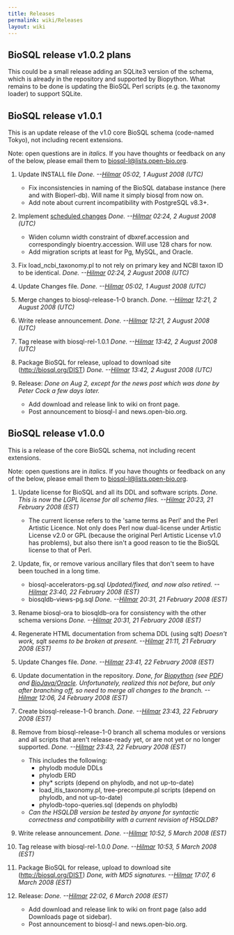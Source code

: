 ```yaml
---
title: Releases
permalink: wiki/Releases
layout: wiki
---
```


BioSQL release v1.0.2 plans
---------------------------

This could be a small release adding an SQLite3 version of the schema,
which is already in the repository and supported by Biopython. What
remains to be done is updating the BioSQL Perl scripts (e.g. the
taxonomy loader) to support SQLite.

BioSQL release v1.0.1
---------------------

This is an update release of the v1.0 core BioSQL schema (code-named
Tokyo), not including recent extensions.

Note: open questions are in *italics.* If you have thoughts or feedback
on any of the below, please email them to biosql-l@lists.open-bio.org.

1.  Update INSTALL file *Done. --[Hilmar](http://lappland.io)
    05:02, 1 August 2008 (UTC)*
    -   Fix inconsistencies in naming of the BioSQL database instance
        (here and with Bioperl-db). Will name it simply biosql from
        now on.
    -   Add note about current incompatibility with PostgreSQL v8.3+.

2.  Implement [scheduled
    changes](Enhancement_Requests#scheduled-for-v10x "wikilink")
    *Done. --[Hilmar](http://lappland.io) 02:24, 2 August
    2008 (UTC)*
    -   Widen column width constraint of dbxref.accession and
        correspondingly bioentry.accession. Will use 128 chars for now.
    -   Add migration scripts at least for Pg, MySQL, and Oracle.

3.  Fix load\_ncbi\_taxonomy.pl to not rely on primary key and NCBI
    taxon ID to be identical. *Done. --[Hilmar](http://lappland.io)
    02:24, 2 August 2008 (UTC)*
4.  Update Changes file. *Done. --[Hilmar](http://lappland.io)
    05:02, 1 August 2008 (UTC)*
5.  Merge changes to biosql-release-1-0 branch. *Done.
    --[Hilmar](http://lappland.io) 12:21, 2 August 2008 (UTC)*
6.  Write release announcement. *Done.
    --[Hilmar](http://lappland.io) 12:21, 2 August 2008 (UTC)*
7.  Tag release with biosql-rel-1.0.1 *Done.
    --[Hilmar](http://lappland.io) 13:42, 2 August 2008 (UTC)*
8.  Package BioSQL for release, upload to download
    site (http://biosql.org/DIST) *Done.
    --[Hilmar](http://lappland.io) 13:42, 2 August 2008 (UTC)*
9.  Release: *Done on Aug 2, except for the news post which was done by
    Peter Cock a few days later.*
    -   Add download and release link to wiki on front page.
    -   Post announcement to biosql-l and news.open-bio.org.

BioSQL release v1.0.0
---------------------

This is a release of the core BioSQL schema, not including recent
extensions.

Note: open questions are in *italics.* If you have thoughts or feedback
on any of the below, please email them to biosql-l@lists.open-bio.org.

1.  Update license for BioSQL and all its DDL and software scripts.
    *Done. This is now the LGPL license for all schema files.
    --[Hilmar](http://lappland.io) 20:23, 21 February 2008 (EST)*
    -   The current license refers to the 'same terms as Perl' and the
        Perl Artistic Licence. Not only does Perl now dual-license under
        Artistic License v2.0 or GPL (because the original Perl Artistic
        License v1.0 has problems), but also there isn't a good reason
        to tie the BioSQL license to that of Perl.

2.  Update, fix, or remove various ancillary files that don't seem to
    have been touched in a long time.
    -   biosql-accelerators-pg.sql *Updated/fixed, and now also retired.
        --[Hilmar](http://lappland.io) 23:40, 22 February
        2008 (EST)*
    -   biosqldb-views-pg.sql *Done. --[Hilmar](http://lappland.io)
        20:31, 21 February 2008 (EST)*

3.  Rename biosql-ora to biosqldb-ora for consistency with the other
    schema versions *Done. --[Hilmar](http://lappland.io) 20:31, 21
    February 2008 (EST)*
4.  Regenerate HTML documentation from schema DDL (using sqlt) *Doesn't
    work, sqlt seems to be broken at present.
    --[Hilmar](http://lappland.io) 21:11, 21 February 2008 (EST)*
5.  Update Changes file. *Done. --[Hilmar](http://lappland.io)
    23:41, 22 February 2008 (EST)*
6.  Update documentation in the repository. *Done, for
    [Biopython](http://code.open-bio.org/svnweb/index.cgi/biosql/browse/biosql-schema/trunk/doc/biopython)
    (see
    [PDF](http://code.open-bio.org/svnweb/index.cgi/biosql/checkout/biosql-schema/trunk/doc/biopython/python_biosql_basic.pdf))
    and
    [BioJava/Oracle](http://code.open-bio.org/svnweb/index.cgi/biosql/checkout/biosql-schema/trunk/doc/bj_and_bsql_oracle_howto.htm).
    Unfortunately, realized this not before, but only after branching
    off, so need to merge all changes to the branch.
    --[Hilmar](http://lappland.io) 12:06, 24 February 2008 (EST)*
7.  Create biosql-release-1-0 branch. *Done.
    --[Hilmar](http://lappland.io) 23:43, 22 February 2008 (EST)*
8.  Remove from biosql-release-1-0 branch all schema modules or versions
    and all scripts that aren't release-ready yet, or are not yet or no
    longer supported. *Done. --[Hilmar](http://lappland.io) 23:43,
    22 February 2008 (EST)*
    -   This includes the following:
        -   phylodb module DDLs
        -   phylodb ERD
        -   phy\* scripts (depend on phylodb, and not up-to-date)
        -   load\_itis\_taxonomy.pl, tree-precompute.pl scripts (depend
            on phylodb, and not up-to-date)
        -   phylodb-topo-queries.sql (depends on phylodb)
    -   *Can the HSQLDB version be tested by anyone for syntactic
        correctness and compatibility with a current revision of
        HSQLDB?*

9.  Write release announcement. *Done.
    --[Hilmar](http://lappland.io) 10:52, 5 March 2008 (EST)*
10. Tag release with biosql-rel-1.0.0 *Done.
    --[Hilmar](http://lappland.io) 10:53, 5 March 2008 (EST)*
11. Package BioSQL for release, upload to download
    site (http://biosql.org/DIST) *Done, with MD5 signatures.
    --[Hilmar](http://lappland.io) 17:07, 6 March 2008 (EST)*
12. Release: *Done. --[Hilmar](http://lappland.io) 22:02, 6 March
    2008 (EST)*
    -   Add download and release link to wiki on front page (also add
        Downloads page ot sidebar).
    -   Post announcement to biosql-l and news.open-bio.org.


